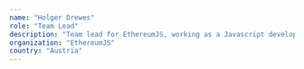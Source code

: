 ```yaml
---
name: "Holger Drewes"
role: "Team Lead"
description: "Team lead for EthereumJS, working as a Javascript developer and doing team coordination and community communication."
organization: "EthereumJS"
country: "Austria"
---
```

